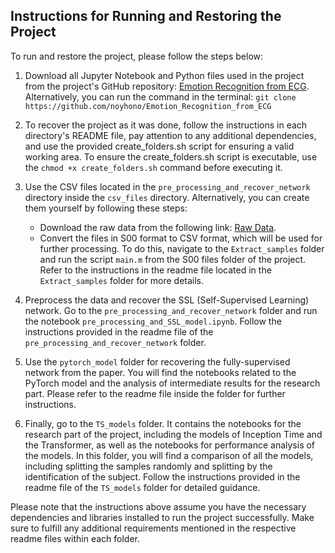 ## Instructions for Running and Restoring the Project

To run and restore the project, please follow the steps below:

1. Download all Jupyter Notebook and Python files used in the project from the project's GitHub repository: [Emotion Recognition from ECG](https://github.com/noyhono/Emotion_Recognition_from_ECG).
 Alternatively, you can run the command in the  terminal: `git clone https://github.com/noyhono/Emotion_Recognition_from_ECG`
2. To recover the project as it was done, follow the instructions in each directory's README file, pay attention to any additional dependencies, and use the provided create_folders.sh script for ensuring a valid working area. To ensure the create_folders.sh script is executable, use the `chmod +x create_folders.sh` command before executing it.
3. Use the CSV files located in the `pre_processing_and_recover_network` directory inside the `csv_files` directory. Alternatively, you can create them yourself by following these steps:
   - Download the raw data from the following link: [Raw Data](https://ssh.datastations.nl/dataset.xhtml?persistentId=doi:10.17026/dans-x55-69zp).
   - Convert the files in S00 format to CSV format, which will be used for further processing. To do this, navigate to the `Extract_samples` folder and run the script `main.m` from the S00 files folder of the project. Refer to the instructions in the readme file located in the `Extract_samples` folder for more details.

4. Preprocess the data and recover the SSL (Self-Supervised Learning) network. Go to the `pre_processing_and_recover_network` folder and run the notebook `pre_processing_and_SSL_model.ipynb`. Follow the instructions provided in the readme file of the `pre_processing_and_recover_network` folder.

5. Use the `pytorch_model` folder for recovering the fully-supervised network from the paper. You will find the notebooks related to the PyTorch model and the analysis of intermediate results for the research part. Please refer to the readme file inside the folder for further instructions.

6. Finally, go to the `TS_models` folder. It contains the notebooks for the research part of the project, including the models of Inception Time and the Transformer, as well as the notebooks for performance analysis of the models. In this folder, you will find a comparison of all the models, including splitting the samples randomly and splitting by the identification of the subject. Follow the instructions provided in the readme file of the `TS_models` folder for detailed guidance.

Please note that the instructions above assume you have the necessary dependencies and libraries installed to run the project successfully. Make sure to fulfill any additional requirements mentioned in the respective readme files within each folder.
